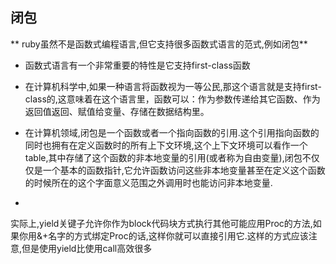 ## 闭包

** ruby虽然不是函数式编程语言,但它支持很多函数式语言的范式,例如闭包**


* 函数式语言有一个非常重要的特性是它支持first-class函数
* 在计算机科学中,如果一种语言将函数视为一等公民,那这个语言就是支持first-class的,这意味着在这个语言里，函数可以：作为参数传递给其它函数、作为返回值返回、赋值给变量、存储在数据结构里。

* 在计算机领域,闭包是一个函数或者一个指向函数的引用.这个引用指向函数的同时也拥有在定义函数时的所有上下文环境,这个上下文环境可以看作一个table,其中存储了这个函数的非本地变量的引用(或者称为自由变量),闭包不仅仅是一个基本的函数指针,它允许函数访问这些非本地变量甚至在定义这个函数的时候所在的这个字面意义范围之外调用时也能访问非本地变量.
* 
实际上,yield关键子允许你作为block代码块方式执行其他可能应用Proc的方法,如果你用&+名字的方式绑定Proc的话,这样你就可以直接引用它.这样的方式应该注意,但是使用yield比使用call高效很多
